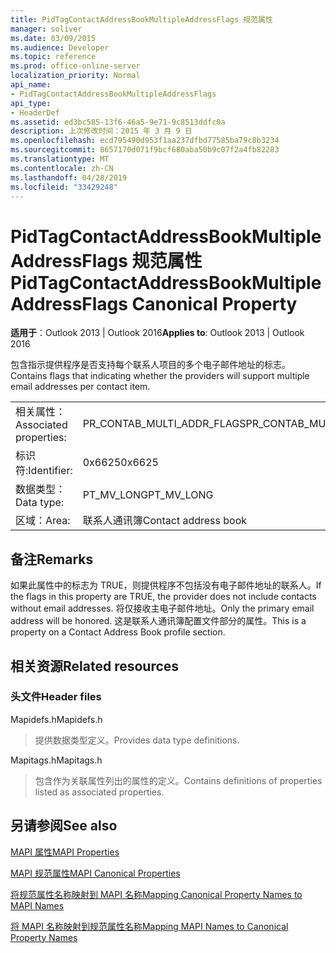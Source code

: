 ```yaml
---
title: PidTagContactAddressBookMultipleAddressFlags 规范属性
manager: soliver
ms.date: 03/09/2015
ms.audience: Developer
ms.topic: reference
ms.prod: office-online-server
localization_priority: Normal
api_name:
- PidTagContactAddressBookMultipleAddressFlags
api_type:
- HeaderDef
ms.assetid: ed3bc585-13f6-46a5-9e71-9c8513ddfc0a
description: 上次修改时间：2015 年 3 月 9 日
ms.openlocfilehash: ecd795490d953f1aa237dfbd77585ba79c8b3234
ms.sourcegitcommit: 8657170d071f9bcf680aba50b9c07f2a4fb82283
ms.translationtype: MT
ms.contentlocale: zh-CN
ms.lasthandoff: 04/28/2019
ms.locfileid: "33429248"
---
```

# <a name="pidtagcontactaddressbookmultipleaddressflags-canonical-property"></a><span data-ttu-id="e1f3e-103">PidTagContactAddressBookMultipleAddressFlags 规范属性</span><span class="sxs-lookup"><span data-stu-id="e1f3e-103">PidTagContactAddressBookMultipleAddressFlags Canonical Property</span></span>

  
  
<span data-ttu-id="e1f3e-104">**适用于**：Outlook 2013 | Outlook 2016</span><span class="sxs-lookup"><span data-stu-id="e1f3e-104">**Applies to**: Outlook 2013 | Outlook 2016</span></span> 
  
<span data-ttu-id="e1f3e-105">包含指示提供程序是否支持每个联系人项目的多个电子邮件地址的标志。</span><span class="sxs-lookup"><span data-stu-id="e1f3e-105">Contains flags that indicating whether the providers will support multiple email addresses per contact item.</span></span>
  
|||
|:-----|:-----|
|<span data-ttu-id="e1f3e-106">相关属性：</span><span class="sxs-lookup"><span data-stu-id="e1f3e-106">Associated properties:</span></span>  <br/> |<span data-ttu-id="e1f3e-107">PR_CONTAB_MULTI_ADDR_FLAGS</span><span class="sxs-lookup"><span data-stu-id="e1f3e-107">PR_CONTAB_MULTI_ADDR_FLAGS</span></span>  <br/> |
|<span data-ttu-id="e1f3e-108">标识符:</span><span class="sxs-lookup"><span data-stu-id="e1f3e-108">Identifier:</span></span>  <br/> |<span data-ttu-id="e1f3e-109">0x6625</span><span class="sxs-lookup"><span data-stu-id="e1f3e-109">0x6625</span></span>  <br/> |
|<span data-ttu-id="e1f3e-110">数据类型：</span><span class="sxs-lookup"><span data-stu-id="e1f3e-110">Data type:</span></span>  <br/> |<span data-ttu-id="e1f3e-111">PT_MV_LONG</span><span class="sxs-lookup"><span data-stu-id="e1f3e-111">PT_MV_LONG</span></span>  <br/> |
|<span data-ttu-id="e1f3e-112">区域：</span><span class="sxs-lookup"><span data-stu-id="e1f3e-112">Area:</span></span>  <br/> |<span data-ttu-id="e1f3e-113">联系人通讯簿</span><span class="sxs-lookup"><span data-stu-id="e1f3e-113">Contact address book</span></span>  <br/> |
   
## <a name="remarks"></a><span data-ttu-id="e1f3e-114">备注</span><span class="sxs-lookup"><span data-stu-id="e1f3e-114">Remarks</span></span>

<span data-ttu-id="e1f3e-115">如果此属性中的标志为 TRUE，则提供程序不包括没有电子邮件地址的联系人。</span><span class="sxs-lookup"><span data-stu-id="e1f3e-115">If the flags in this property are TRUE, the provider does not include contacts without email addresses.</span></span> <span data-ttu-id="e1f3e-116">将仅接收主电子邮件地址。</span><span class="sxs-lookup"><span data-stu-id="e1f3e-116">Only the primary email address will be honored.</span></span> <span data-ttu-id="e1f3e-117">这是联系人通讯簿配置文件部分的属性。</span><span class="sxs-lookup"><span data-stu-id="e1f3e-117">This is a property on a Contact Address Book profile section.</span></span>
  
## <a name="related-resources"></a><span data-ttu-id="e1f3e-118">相关资源</span><span class="sxs-lookup"><span data-stu-id="e1f3e-118">Related resources</span></span>

### <a name="header-files"></a><span data-ttu-id="e1f3e-119">头文件</span><span class="sxs-lookup"><span data-stu-id="e1f3e-119">Header files</span></span>

<span data-ttu-id="e1f3e-120">Mapidefs.h</span><span class="sxs-lookup"><span data-stu-id="e1f3e-120">Mapidefs.h</span></span>
  
> <span data-ttu-id="e1f3e-121">提供数据类型定义。</span><span class="sxs-lookup"><span data-stu-id="e1f3e-121">Provides data type definitions.</span></span>
    
<span data-ttu-id="e1f3e-122">Mapitags.h</span><span class="sxs-lookup"><span data-stu-id="e1f3e-122">Mapitags.h</span></span>
  
> <span data-ttu-id="e1f3e-123">包含作为关联属性列出的属性的定义。</span><span class="sxs-lookup"><span data-stu-id="e1f3e-123">Contains definitions of properties listed as associated properties.</span></span>
    
## <a name="see-also"></a><span data-ttu-id="e1f3e-124">另请参阅</span><span class="sxs-lookup"><span data-stu-id="e1f3e-124">See also</span></span>



[<span data-ttu-id="e1f3e-125">MAPI 属性</span><span class="sxs-lookup"><span data-stu-id="e1f3e-125">MAPI Properties</span></span>](mapi-properties.md)
  
[<span data-ttu-id="e1f3e-126">MAPI 规范属性</span><span class="sxs-lookup"><span data-stu-id="e1f3e-126">MAPI Canonical Properties</span></span>](mapi-canonical-properties.md)
  
[<span data-ttu-id="e1f3e-127">将规范属性名称映射到 MAPI 名称</span><span class="sxs-lookup"><span data-stu-id="e1f3e-127">Mapping Canonical Property Names to MAPI Names</span></span>](mapping-canonical-property-names-to-mapi-names.md)
  
[<span data-ttu-id="e1f3e-128">将 MAPI 名称映射到规范属性名称</span><span class="sxs-lookup"><span data-stu-id="e1f3e-128">Mapping MAPI Names to Canonical Property Names</span></span>](mapping-mapi-names-to-canonical-property-names.md)

